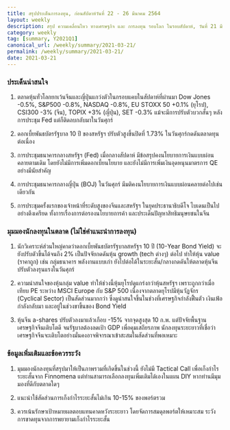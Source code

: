 ```yaml
---
title: สรุปประเด็นการลงทุน, ก่อนสัปดาห์วันที่ 22 - 26 มีนาคม 2564
layout: weekly
description: สรุป ความเคลื่อนไหว ทางเศรษฐกิจ และ การลงทุน รอบโลก ในรอบสัปดาห์, วันที่ 21 มีนาคม 2564
category: weekly
tag: [summary, Y2021Q1]
canonical_url: /weekly/summary/2021-03-21/
permalink: /weekly/summary/2021-03-21/
date: 2021-03-21
---
```


### ประเด็นน่าสนใจ

1. ตลาดหุ้นทั่วโลกยกเว้นจีนและญี่ปุ่นแกว่งตัวในกรอบแคบในสัปดาห์ที่ผ่านมา Dow Jones -0.5%, S&P500 -0.8%, NASDAQ -0.8%, EU STOXX 50 +0.1% (ยุโรป), CSI300 -3% (จีน), TOPIX +3% (ญี่ปุ่น), SET -0.3% แม้จะมีการปรับตัวบวกสั้นๆ หลังการประชุม Fed แต่ก็ติดลบกลับมาในวันศุกร์

2. ดอกเบี้ยพันธบัตรรัฐบาล 10 ปี ของสหรัฐฯ ปรับตัวสูงขึ้นปิดที่ 1.73% ในวันศุกร์กดดันตลาดทุนต่อเนื่อง

3. การประชุมธนาคารกลางสหรัฐฯ (Fed) เมื่อกลางสัปดาห์ มีข้อสรุปคงนโยบายการเงินแบบผ่อนคลายตามเดิม โดยยังไม่มีการเพิ่มดอกเบี้ยนโยบาย และยังไม่มีการเพิ่มเงินอุดหนุนมาตรการ QE อย่างมีนัยสำคัญ

4. การประชุมธนาคารกลางญี่ปุ่น (BOJ) ในวันศุกร์ มีมติคงนโยบายการเงินแบบผ่อนคลายต่อไปเช่นเดียวกัน

5. การประชุมครั้งแรกของเจ้าหน้าที่ระดับสูงของจีนและสหรัฐฯ ในยุคประธานาธิบดีโจ ไบเดนเป็นไปอย่างตึงเครียด ทั้งการเรื่องการต่อรองนโยบายการค้า และประเด็นปัญหาสิทธิมนุษยชนในจีน 

### มุมมองนักลงทุนในตลาด (ไม่ใช่คำแนะนำการลงทุน)

1. นักวิเคราะห์ส่วนใหญ่คาดว่าดอกเบี้ยพันธบัตรรัฐบาลสหรัฐฯ 10 ปี (10-Year Bond Yield) จะยังปรับตัวขึ้นได้จนถึง 2% เป็นปัจจัยกดดันหุ้น growth (tech ต่างๆ) ต่อไป ทำให้หุ้น value (ราคาถูก) เช่น กลุ่มธนาคาร พลังงานแบบเก่า ยังไปต่อได้ในระยะสั้น/กลางกดดันให้ตลาดหุ้นจีนปรับตัวลงรุนแรงในวันศุกร์

2. ความน่าสนใจของหุ้นกลุ่ม value ทำให้ช่วงนี้หุ้นยุโรปดูแกร่งกว่าหุ้นสหรัฐฯ เพราะถูกกว่าเมื่อเทียบ PE ระหว่าง MSCI Europe กับ S&P 500 เนื่องจากตลาดยุโรปมีหุ้นวัฏจักร (Cyclical Sector) เป็นสัดส่วนมากกว่า ซึ่งดูน่าสนใจขึ้นในช่วงที่เศรษฐกิจกำลังฟื้นตัว เงินเฟ้อกำลังกลับมา และอยู่ในช่วงขาขึ้นของ Bond Yield

3. หุ้นจีน a-shares ปรับตัวลงมาแล้วเกือบ -15% จากจุดสูงสุด 10 ก.พ. แต่ปัจจัยพื้นฐานเศรษฐกิจจีนเติบโตดี จนรัฐบาลต้องลดเป้า GDP เพื่อคุมเสถียรภาพ นักลงทุนระยะยาวที่เชื่อว่าเศรษฐกิจจีนจะเติบโตอย่างมั่นคงอาจพิจารณาเข้าสะสมในสัดส่วนที่พอเหมาะ

### ข้อมูลเพิ่มเติมและข้อควรระวัง

1. มุมมองนักลงทุนที่สรุปมาให้เป็นภาพรวมที่เกิดขึ้นในช่วงนี้ ยังไม่มี Tactical Call เพื่อเก็งกำไรระยะสั้นจาก Finnomena แต่ท่านสามารถเลือกลงทุนเพิ่มเติมได้เองในแผน DIY หากท่านมีมุมมองที่ดีกับตลาดใดๆ

2. แนะนำใช้สัดส่วนการเก็งกำไรระยะสั้นไม่เกิน 10-15% ของพอร์ตรวม
 
3. ควรเน้นรักษาเป้าหมายผลตอบแทนคาดหวังระยะยาว โดยจัดการสมดุลพอร์ตให้เหมาะสม ระวังการขาดทุนจากการพยายามเก็งกำไรระยะสั้น
